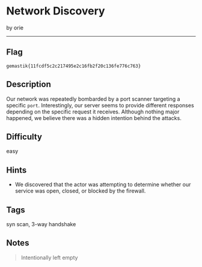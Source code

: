 # Network Discovery

by orie

---

## Flag

```
gemastik{11fcdf5c2c217495e2c16fb2f20c136fe776c763}
```

## Description
Our network was repeatedly bombarded by a port scanner targeting a specific `port`. Interestingly, our server seems to provide different responses depending on the specific request it receives. Although nothing major happened, we believe there was a hidden intention behind the attacks.

## Difficulty
easy

## Hints
* We discovered that the actor was attempting to determine whether our service was open, closed, or blocked by the firewall.

## Tags
syn scan, 3-way handshake

## Notes
> Intentionally left empty
